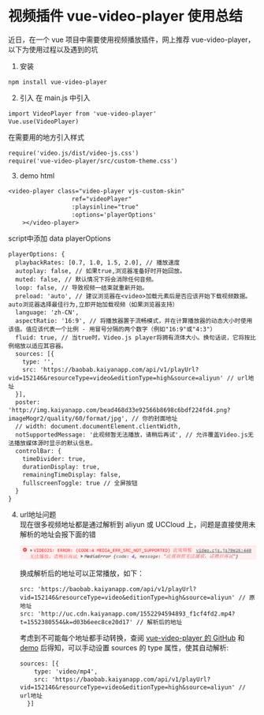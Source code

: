 # 视频插件 vue-video-player 使用总结
近日，在一个 vue 项目中需要使用视频播放插件，网上推荐 vue-video-player， 以下为使用过程以及遇到的坑
1. 安装
```
npm install vue-video-player
```
2. 引入
在 main.js 中引入
```
import VideoPlayer from 'vue-video-player'
Vue.use(VideoPlayer)
```
在需要用的地方引入样式
```
require('video.js/dist/video-js.css')
require('vue-video-player/src/custom-theme.css')
```
3. demo
html
```
<video-player class="video-player vjs-custom-skin"
                  ref="videoPlayer"
                  :playsinline="true"
                  :options='playerOptions'
    ></video-player>
```
script中添加 data playerOptions
```
playerOptions: {
  playbackRates: [0.7, 1.0, 1.5, 2.0], // 播放速度
  autoplay: false, // 如果true,浏览器准备好时开始回放。
  muted: false, // 默认情况下将会消除任何音频。
  loop: false, // 导致视频一结束就重新开始。
  preload: 'auto', // 建议浏览器在<video>加载元素后是否应该开始下载视频数据。auto浏览器选择最佳行为,立即开始加载视频（如果浏览器支持）
  language: 'zh-CN',
  aspectRatio: '16:9', // 将播放器置于流畅模式，并在计算播放器的动态大小时使用该值。值应该代表一个比例 - 用冒号分隔的两个数字（例如"16:9"或"4:3"）
  fluid: true, // 当true时，Video.js player将拥有流体大小。换句话说，它将按比例缩放以适应其容器。
  sources: [{
    type: '',
    src: 'https://baobab.kaiyanapp.com/api/v1/playUrl?vid=152146&resourceType=video&editionType=high&source=aliyun' // url地址
  }],
  poster: 'http://img.kaiyanapp.com/bead468d33e92566b8698c6bdf224fd4.png?imageMogr2/quality/60/format/jpg', // 你的封面地址
  // width: document.documentElement.clientWidth,
  notSupportedMessage: '此视频暂无法播放，请稍后再试', // 允许覆盖Video.js无法播放媒体源时显示的默认信息。
  controlBar: {
    timeDivider: true,
    durationDisplay: true,
    remainingTimeDisplay: false,
    fullscreenToggle: true // 全屏按钮
  }
}
```


4. url地址问题  
    现在很多视频地址都是通过解析到 aliyun 或 UCCloud 上，问题是直接使用未解析的地址会报下面的错  

    ![images](https://github.com/bihtyu/Blog/blob/master/images/vue-video-player__%E8%A7%86%E9%A2%91%E6%92%AD%E6%94%BE%E9%94%99%E8%AF%AF.png)

    换成解析后的地址可以正常播放，如下：
    ```
    src: 'https://baobab.kaiyanapp.com/api/v1/playUrl?vid=152146&resourceType=video&editionType=high&source=aliyun' // 原地址
    src: 'http://uc.cdn.kaiyanapp.com/1552294594893_f1cf4fd2.mp4?t=1552380554&k=d03b6eec8ce20d17' // 解析后的地址
    ```

    考虑到不可能每个地址都手动转换，查阅 [vue-video-player 的 GitHub](https://github.com/surmon-china/vue-video-player) 和 [demo](https://surmon-china.github.io/vue-video-player/) 后得知，可以手动设置 sources 的 type 属性，使其自动解析:
    ```
    sources: [{
        type: 'video/mp4',
        src: 'https://baobab.kaiyanapp.com/api/v1/playUrl?vid=152146&resourceType=video&editionType=high&source=aliyun' // url地址
      }]
```
